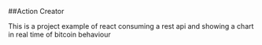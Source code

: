 ##Action Creator

This is a project example of react consuming a rest api and showing a chart in real time of bitcoin behaviour